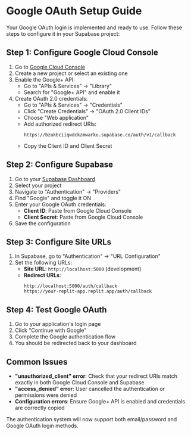 # Google OAuth Setup Guide

Your Google OAuth login is implemented and ready to use. Follow these steps to configure it in your Supabase project:

## Step 1: Configure Google Cloud Console

1. Go to [Google Cloud Console](https://console.cloud.google.com/)
2. Create a new project or select an existing one
3. Enable the Google+ API:
   - Go to "APIs & Services" → "Library"
   - Search for "Google+ API" and enable it
4. Create OAuth 2.0 credentials:
   - Go to "APIs & Services" → "Credentials" 
   - Click "Create Credentials" → "OAuth 2.0 Client IDs"
   - Choose "Web application"
   - Add authorized redirect URIs:
     ```
     https://bzukbciiqwdckzmwarku.supabase.co/auth/v1/callback
     ```
   - Copy the Client ID and Client Secret

## Step 2: Configure Supabase

1. Go to your [Supabase Dashboard](https://supabase.com/dashboard/projects)
2. Select your project
3. Navigate to "Authentication" → "Providers"
4. Find "Google" and toggle it ON
5. Enter your Google OAuth credentials:
   - **Client ID**: Paste from Google Cloud Console
   - **Client Secret**: Paste from Google Cloud Console
6. Save the configuration

## Step 3: Configure Site URLs

1. In Supabase, go to "Authentication" → "URL Configuration"
2. Set the following URLs:
   - **Site URL**: `http://localhost:5000` (development)
   - **Redirect URLs**: 
     ```
     http://localhost:5000/auth/callback
     https://your-replit-app.replit.app/auth/callback
     ```

## Step 4: Test Google OAuth

1. Go to your application's login page
2. Click "Continue with Google"
3. Complete the Google authentication flow
4. You should be redirected back to your dashboard

## Common Issues

- **"unauthorized_client" error**: Check that your redirect URIs match exactly in both Google Cloud Console and Supabase
- **"access_denied" error**: User cancelled the authentication or permissions were denied
- **Configuration errors**: Ensure Google+ API is enabled and credentials are correctly copied

The authentication system will now support both email/password and Google OAuth login methods.